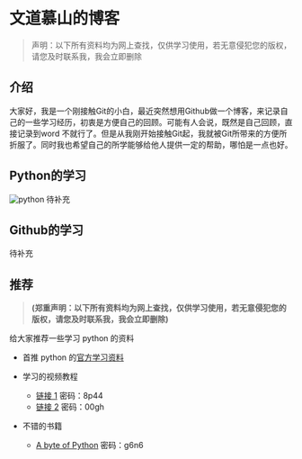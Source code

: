 # **文道慕山的博客**
>声明：以下所有资料均为网上查找，仅供学习使用，若无意侵犯您的版权，请您及时联系我，我会立即删除

## **介绍**
大家好，我是一个刚接触Git的小白，最近突然想用Github做一个博客，来记录自己的一些学习经历，初衷是方便自己的回顾。可能有人会说，既然是自己回顾，直接记录到word 不就行了。但是从我刚开始接触Git起，我就被Git所带来的方便所折服了。同时我也希望自己的所学能够给他人提供一定的帮助，哪怕是一点也好。

## **Python的学习**
![python](https://www.python.org/static/img/python-logo.png)
待补充
## **Github的学习**

待补充
## **推荐**
> **(郑重声明：以下所有资料均为网上查找，仅供学习使用，若无意侵犯您的版权，请您及时联系我，我会立即删除)**

给大家推荐一些学习 python 的资料
* 首推 python 的[官方学习资料](https://docs.python.org/3/tutorial/index.html)

* 学习的视频教程 
  *  [链接 1](https://pan.baidu.com/s/1i432zB3) 密码：8p44
  *  [链接 2](https://pan.baidu.com/s/1o8bihrc) 密码：00gh
		
* 不错的书籍
  * [A byte of Python](https://pan.baidu.com/s/1qXZIk5A) 密码：g6n6
